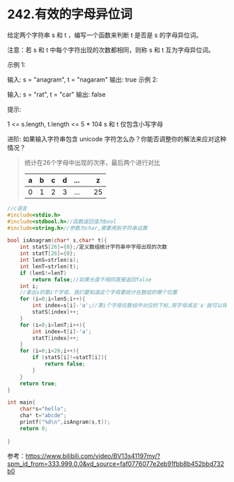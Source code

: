 

# 242.有效的字母异位词

给定两个字符串 s 和 t ，编写一个函数来判断 t 是否是 s 的字母异位词。

注意：若 s 和 t 中每个字符出现的次数都相同，则称 s 和 t 互为字母异位词。

 

示例 1:

输入: s = "anagram", t = "nagaram"
输出: true
示例 2:

输入: s = "rat", t = "car"
输出: false


提示:

1 <= s.length, t.length <= 5 * 104
s 和 t 仅包含小写字母

进阶: 如果输入字符串包含 unicode 字符怎么办？你能否调整你的解法来应对这种情况？

> 统计在26个字母中出现的次序，最后两个进行对比
>
> | a    | b    | c    | d    | ...  |      | z    |
> | ---- | ---- | ---- | ---- | :--: | :--: | ---- |
> | 0    | 1    | 2    | 3    | ...  |      | 25   |
>
> 

```c
//c语言
#include<stdio.h>
#include<stdbool.h>//函数返回值为bool
#include<string.h>//参数为char,需要用到字符串运算

bool isAnagram(char* s,char* t){
    int statS[26]={0};/定义数组统计字符串中字母出现的次数
    int statT[26]={0};
    int lenS=strlen(s);
    int lenT=strlen(t);
    if (lenS!=lenT)
        return false;//如果长度不相同直接返回false
    int i;
    //拿出s的第i个字母，我们要知道这个字母要统计在数组的哪个位置
    for (i=0;i<lenS;i++){
        int index=s[i]-'a';//第i个字母在数组中对应的下标,用字母减去'a'就可以得到
        statS[index]++; 
    }
    for (i=0;i<lenT;i++){
        int index=t[i]-'a';
        statT[index]++; 
    }
    for (i=0;i<26;i++){
        if (statS[i]!=statT[i]){
            return false;
        }    
    }
    return true;
}

int main{
    char*s="hello";
    cha* t="abcde";
    printf("%d\n",isAngram(s,t));
    return 0;
    
}
```

参考：https://www.bilibili.com/video/BV13s41197my/?spm_id_from=333.999.0.0&vd_source=faf0776077e2eb91fbb8b452bbd732b0